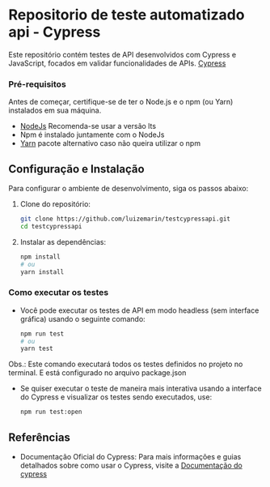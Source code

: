 # Repositorio de teste automatizado api - Cypress

Este repositório contém testes de API desenvolvidos com Cypress e JavaScript, focados em validar funcionalidades de APIs. [Cypress](https://www.cypress.io/)

### Pré-requisitos
Antes de começar, certifique-se de ter o Node.js e o npm (ou Yarn) instalados em sua máquina.
- [NodeJs](https://nodejs.org/) Recomenda-se usar a versão lts
- Npm é instalado juntamente com o NodeJs
- [Yarn](https://classic.yarnpkg.com/lang/en/docs/install/) pacote alternativo caso não queira utilizar o npm

## Configuração e Instalação

Para configurar o ambiente de desenvolvimento, siga os passos abaixo:
1. Clone do repositório:
   ``` sh
   git clone https://github.com/luizemarin/testcypressapi.git
   cd testcypressapi
   ```

2. Instalar as dependências:
     ```sh
     npm install
     # ou
     yarn install
     ```

### Como executar os testes

- Você pode executar os testes de API em modo headless (sem interface gráfica) usando o seguinte comando:
  ```sh
  npm run test
  # ou
  yarn test
  ```
Obs.: Este comando executará todos os testes definidos no projeto no terminal. E está configurado no arquivo package.json

- Se quiser executar o teste de maneira mais interativa usando a interface do Cypress e visualizar os testes sendo executados, use:
  ```sh
  npm run test:open
  ```

## Referências
- Documentação Oficial do Cypress: Para mais informações e guias detalhados sobre como usar o Cypress, visite a [Documentação do cypress](https://docs.cypress.io/app/get-started/why-cypress)
